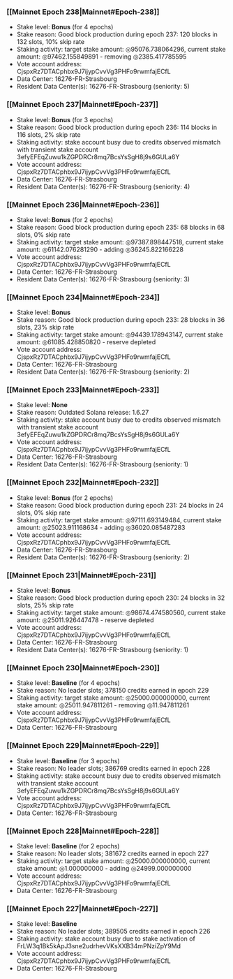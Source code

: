 ### [[Mainnet Epoch 238|Mainnet#Epoch-238]]
* Stake level: **Bonus** (for 4 epochs)
* Stake reason: Good block production during epoch 237: 120 blocks in 132 slots, 10% skip rate
* Staking activity: target stake amount: ◎95076.738064296, current stake amount: ◎97462.155849891 - removing ◎2385.417785595
* Vote account address: CjspxRz7DTACphbx9J7ijypCvvVg3PHFo9rwmfajECfL
* Data Center: 16276-FR-Strasbourg
* Resident Data Center(s): 16276-FR-Strasbourg (seniority: 5)
### [[Mainnet Epoch 237|Mainnet#Epoch-237]]
* Stake level: **Bonus** (for 3 epochs)
* Stake reason: Good block production during epoch 236: 114 blocks in 116 slots, 2% skip rate
* Staking activity: stake account busy due to credits observed mismatch with transient stake account 3efyEFEqZuwu1kZGPDRCr8mq7BcsYsSgH8j9s6GULa6Y
* Vote account address: CjspxRz7DTACphbx9J7ijypCvvVg3PHFo9rwmfajECfL
* Data Center: 16276-FR-Strasbourg
* Resident Data Center(s): 16276-FR-Strasbourg (seniority: 4)
### [[Mainnet Epoch 236|Mainnet#Epoch-236]]
* Stake level: **Bonus** (for 2 epochs)
* Stake reason: Good block production during epoch 235: 68 blocks in 68 slots, 0% skip rate
* Staking activity: target stake amount: ◎97387.898447518, current stake amount: ◎61142.076281290 - adding ◎36245.822166228
* Vote account address: CjspxRz7DTACphbx9J7ijypCvvVg3PHFo9rwmfajECfL
* Data Center: 16276-FR-Strasbourg
* Resident Data Center(s): 16276-FR-Strasbourg (seniority: 3)
### [[Mainnet Epoch 234|Mainnet#Epoch-234]]
* Stake level: **Bonus**
* Stake reason: Good block production during epoch 233: 28 blocks in 36 slots, 23% skip rate
* Staking activity: target stake amount: ◎94439.178943147, current stake amount: ◎61085.428850820 - reserve depleted
* Vote account address: CjspxRz7DTACphbx9J7ijypCvvVg3PHFo9rwmfajECfL
* Data Center: 16276-FR-Strasbourg
* Resident Data Center(s): 16276-FR-Strasbourg (seniority: 2)
### [[Mainnet Epoch 233|Mainnet#Epoch-233]]
* Stake level: **None**
* Stake reason: Outdated Solana release: 1.6.27
* Staking activity: stake account busy due to credits observed mismatch with transient stake account 3efyEFEqZuwu1kZGPDRCr8mq7BcsYsSgH8j9s6GULa6Y
* Vote account address: CjspxRz7DTACphbx9J7ijypCvvVg3PHFo9rwmfajECfL
* Data Center: 16276-FR-Strasbourg
* Resident Data Center(s): 16276-FR-Strasbourg (seniority: 1)
### [[Mainnet Epoch 232|Mainnet#Epoch-232]]
* Stake level: **Bonus** (for 2 epochs)
* Stake reason: Good block production during epoch 231: 24 blocks in 24 slots, 0% skip rate
* Staking activity: target stake amount: ◎97111.693149484, current stake amount: ◎25023.911168634 - adding ◎36020.085487283
* Vote account address: CjspxRz7DTACphbx9J7ijypCvvVg3PHFo9rwmfajECfL
* Data Center: 16276-FR-Strasbourg
* Resident Data Center(s): 16276-FR-Strasbourg (seniority: 2)
### [[Mainnet Epoch 231|Mainnet#Epoch-231]]
* Stake level: **Bonus**
* Stake reason: Good block production during epoch 230: 24 blocks in 32 slots, 25% skip rate
* Staking activity: target stake amount: ◎98674.474580560, current stake amount: ◎25011.926447478 - reserve depleted
* Vote account address: CjspxRz7DTACphbx9J7ijypCvvVg3PHFo9rwmfajECfL
* Data Center: 16276-FR-Strasbourg
* Resident Data Center(s): 16276-FR-Strasbourg (seniority: 1)
### [[Mainnet Epoch 230|Mainnet#Epoch-230]]
* Stake level: **Baseline** (for 4 epochs)
* Stake reason: No leader slots; 378150 credits earned in epoch 229
* Staking activity: target stake amount: ◎25000.000000000, current stake amount: ◎25011.947811261 - removing ◎11.947811261
* Vote account address: CjspxRz7DTACphbx9J7ijypCvvVg3PHFo9rwmfajECfL
* Data Center: 16276-FR-Strasbourg
### [[Mainnet Epoch 229|Mainnet#Epoch-229]]
* Stake level: **Baseline** (for 3 epochs)
* Stake reason: No leader slots; 386769 credits earned in epoch 228
* Staking activity: stake account busy due to credits observed mismatch with transient stake account 3efyEFEqZuwu1kZGPDRCr8mq7BcsYsSgH8j9s6GULa6Y
* Vote account address: CjspxRz7DTACphbx9J7ijypCvvVg3PHFo9rwmfajECfL
* Data Center: 16276-FR-Strasbourg
### [[Mainnet Epoch 228|Mainnet#Epoch-228]]
* Stake level: **Baseline** (for 2 epochs)
* Stake reason: No leader slots; 381672 credits earned in epoch 227
* Staking activity: target stake amount: ◎25000.000000000, current stake amount: ◎1.000000000 - adding ◎24999.000000000
* Vote account address: CjspxRz7DTACphbx9J7ijypCvvVg3PHFo9rwmfajECfL
* Data Center: 16276-FR-Strasbourg
### [[Mainnet Epoch 227|Mainnet#Epoch-227]]
* Stake level: **Baseline**
* Stake reason: No leader slots; 389505 credits earned in epoch 226
* Staking activity: stake account busy due to stake activation of FrLW3q1Bk5kApJ3sne2udrhevVKsXXB34mPNziZpY9Md
* Vote account address: CjspxRz7DTACphbx9J7ijypCvvVg3PHFo9rwmfajECfL
* Data Center: 16276-FR-Strasbourg